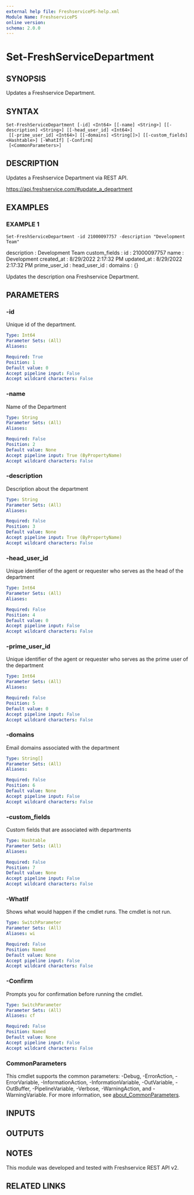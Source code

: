 ```yaml
---
external help file: FreshservicePS-help.xml
Module Name: FreshservicePS
online version:
schema: 2.0.0
---
```


# Set-FreshServiceDepartment

## SYNOPSIS
Updates a Freshservice Department.

## SYNTAX

```
Set-FreshServiceDepartment [-id] <Int64> [[-name] <String>] [[-description] <String>] [[-head_user_id] <Int64>]
 [[-prime_user_id] <Int64>] [[-domains] <String[]>] [[-custom_fields] <Hashtable>] [-WhatIf] [-Confirm]
 [<CommonParameters>]
```

## DESCRIPTION
Updates a Freshservice Department via REST API.

https://api.freshservice.com/#update_a_department

## EXAMPLES

### EXAMPLE 1
```
Set-FreshServiceDepartment -id 21000097757 -description "Development Team"
```

description   : Development Team
custom_fields :
id            : 21000097757
name          : Development
created_at    : 8/29/2022 2:17:32 PM
updated_at    : 8/29/2022 2:17:32 PM
prime_user_id :
head_user_id  :
domains       : {}

Updates the description ona Freshservice Department.

## PARAMETERS

### -id
Unique id of the department.

```yaml
Type: Int64
Parameter Sets: (All)
Aliases:

Required: True
Position: 1
Default value: 0
Accept pipeline input: False
Accept wildcard characters: False
```

### -name
Name of the Department

```yaml
Type: String
Parameter Sets: (All)
Aliases:

Required: False
Position: 2
Default value: None
Accept pipeline input: True (ByPropertyName)
Accept wildcard characters: False
```

### -description
Description about the department

```yaml
Type: String
Parameter Sets: (All)
Aliases:

Required: False
Position: 3
Default value: None
Accept pipeline input: True (ByPropertyName)
Accept wildcard characters: False
```

### -head_user_id
Unique identifier of the agent or requester who serves as the head of the department

```yaml
Type: Int64
Parameter Sets: (All)
Aliases:

Required: False
Position: 4
Default value: 0
Accept pipeline input: False
Accept wildcard characters: False
```

### -prime_user_id
Unique identifier of the agent or requester who serves as the prime user of the department

```yaml
Type: Int64
Parameter Sets: (All)
Aliases:

Required: False
Position: 5
Default value: 0
Accept pipeline input: False
Accept wildcard characters: False
```

### -domains
Email domains associated with the department

```yaml
Type: String[]
Parameter Sets: (All)
Aliases:

Required: False
Position: 6
Default value: None
Accept pipeline input: False
Accept wildcard characters: False
```

### -custom_fields
Custom fields that are associated with departments

```yaml
Type: Hashtable
Parameter Sets: (All)
Aliases:

Required: False
Position: 7
Default value: None
Accept pipeline input: False
Accept wildcard characters: False
```

### -WhatIf
Shows what would happen if the cmdlet runs.
The cmdlet is not run.

```yaml
Type: SwitchParameter
Parameter Sets: (All)
Aliases: wi

Required: False
Position: Named
Default value: None
Accept pipeline input: False
Accept wildcard characters: False
```

### -Confirm
Prompts you for confirmation before running the cmdlet.

```yaml
Type: SwitchParameter
Parameter Sets: (All)
Aliases: cf

Required: False
Position: Named
Default value: None
Accept pipeline input: False
Accept wildcard characters: False
```

### CommonParameters
This cmdlet supports the common parameters: -Debug, -ErrorAction, -ErrorVariable, -InformationAction, -InformationVariable, -OutVariable, -OutBuffer, -PipelineVariable, -Verbose, -WarningAction, and -WarningVariable. For more information, see [about_CommonParameters](http://go.microsoft.com/fwlink/?LinkID=113216).

## INPUTS

## OUTPUTS

## NOTES
This module was developed and tested with Freshservice REST API v2.

## RELATED LINKS
